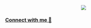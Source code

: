 <h1 align= "center">
   <img src="https://readme-typing-svg.demolab.com?font=Major+Mono+Display&size=50&pause=10000&color=7BF7ED&center=true&vCenter=true&width=550&height=100&lines=I'm+Shrinivas+Kulkarni!">
</h1>

### [Connect with me 💬](https://www.linkedin.com/in/kulkarni-shrinivas/) 
